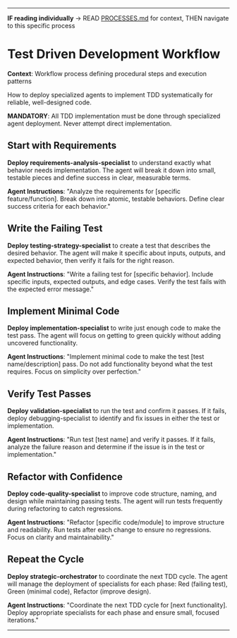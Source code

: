
---

**IF reading individually** → READ [PROCESSES.md](../PROCESSES.md#workflow-processes) for context, THEN navigate to this specific process


# Test Driven Development Workflow

**Context**: Workflow process defining procedural steps and execution patterns


How to deploy specialized agents to implement TDD systematically for reliable, well-designed code.

**MANDATORY**: All TDD implementation must be done through specialized agent deployment. Never attempt direct implementation.

## Start with Requirements

**Deploy requirements-analysis-specialist** to understand exactly what behavior needs implementation. The agent will break it down into small, testable pieces and define success in clear, measurable terms.

**Agent Instructions**: "Analyze the requirements for [specific feature/function]. Break down into atomic, testable behaviors. Define clear success criteria for each behavior."

## Write the Failing Test

**Deploy testing-strategy-specialist** to create a test that describes the desired behavior. The agent will make it specific about inputs, outputs, and expected behavior, then verify it fails for the right reason.

**Agent Instructions**: "Write a failing test for [specific behavior]. Include specific inputs, expected outputs, and edge cases. Verify the test fails with the expected error message."

## Implement Minimal Code

**Deploy implementation-specialist** to write just enough code to make the test pass. The agent will focus on getting to green quickly without adding uncovered functionality.

**Agent Instructions**: "Implement minimal code to make the test [test name/description] pass. Do not add functionality beyond what the test requires. Focus on simplicity over perfection."

## Verify Test Passes

**Deploy validation-specialist** to run the test and confirm it passes. If it fails, deploy debugging-specialist to identify and fix issues in either the test or implementation.

**Agent Instructions**: "Run test [test name] and verify it passes. If it fails, analyze the failure reason and determine if the issue is in the test or implementation."

## Refactor with Confidence

**Deploy code-quality-specialist** to improve code structure, naming, and design while maintaining passing tests. The agent will run tests frequently during refactoring to catch regressions.

**Agent Instructions**: "Refactor [specific code/module] to improve structure and readability. Run tests after each change to ensure no regressions. Focus on clarity and maintainability."

## Repeat the Cycle

**Deploy strategic-orchestrator** to coordinate the next TDD cycle. The agent will manage the deployment of specialists for each phase: Red (failing test), Green (minimal code), Refactor (improve design).

**Agent Instructions**: "Coordinate the next TDD cycle for [next functionality]. Deploy appropriate specialists for each phase and ensure small, focused iterations."

---
